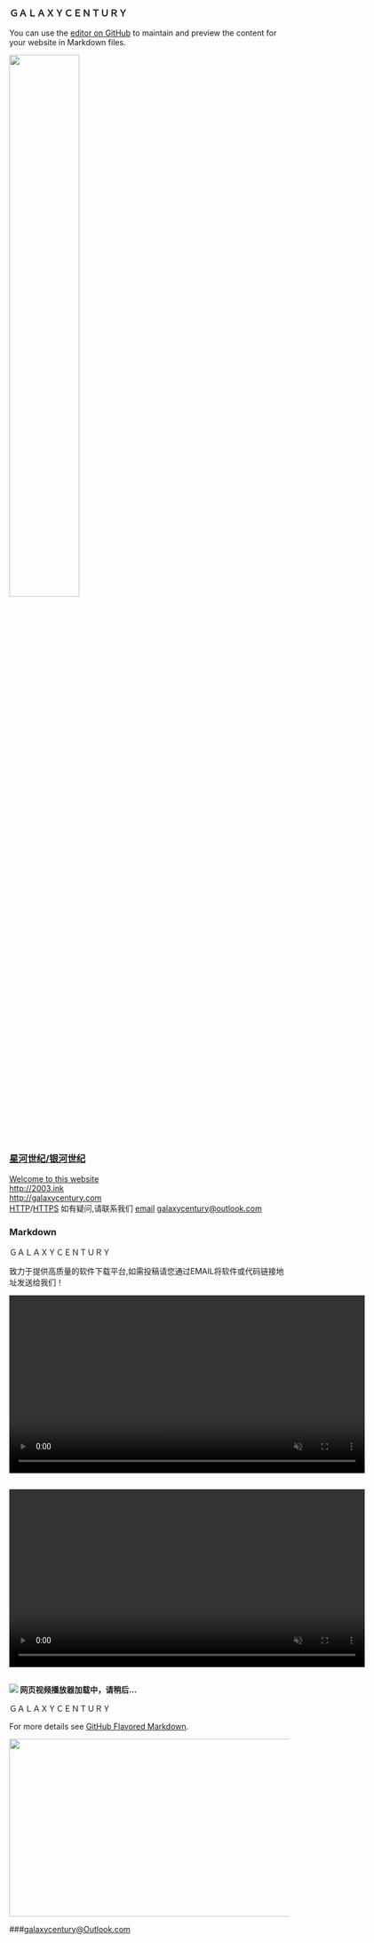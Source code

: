 ### ＧＡＬＡＸＹＣＥＮＴＵＲＹ

You can use the [editor on GitHub](https://github.com/galaxycentury/galaxycentury.github.io/edit/master/index.md) to maintain and preview the content for your website in Markdown files.

<a href="https://www.baidu.com/"><img src="galaxycentury.github.io/baidu.png" style="float:middle" width="50%" height="50%" border="nor">

### 星河世纪/银河世纪

Welcome to this website<br>
http://2003.ink<br>
http://galaxycentury.com<br>
[HTTP](http://galaxycentury.com/)/[HTTPS](https://galaxycentury.com/)
如有疑问,请联系我们 [email](galaxycentury@outlook.com) galaxycentury@outlook.com

<!---
### 常用软件类

[Windows Kmplayer 影音全能播放器安装包X86](https://vdo.kmplayer.com/down/kmp32/KMPlayer_4.2.2.53.exe)<br>
[Windows Kmplayer 影音全能播放器安装包X64](https://vdo.kmplayer.com/down/kmp64x/KMP64_2021.06.24.14.exe)<br>

<br>
[Windows Firefox Browser 火狐浏览器 官方安装包](https://download-ssl.firefox.com.cn/releases-sha2/stub/official/zh-CN/Firefox-latest.exe)<br>

[Windows 7 64 位版本和 Windows Server 2008 R2 64 位版本 Internet Explorer 11](https://download.microsoft.com/download/5/6/F/56FD6253-CB53-4E38-94C6-74367DA2AB34/IE11-Windows6.1-x64-zh-cn.exe)<br>[Windows 7 32 位版本 Internet Explorer 11](https://download.microsoft.com/download/F/2/8/F2871AC4-E82B-4636-BB37-A5F2B14C8616/IE11-Windows6.1-x86-zh-cn.exe)<br>[Windows Flash Player]( https://www.flash.cn/cdm/latest/flashplayerpp_install_cn.exe)

### 防病毒软件类

[安装包](https://)

### 网络工具类

### ＧＡＬＡＸＹＣＥＮＴＵＲＹ
-->
<!---
<IMG src="galaxycentury.github.io/E709F37A-6896-4535-9756-45C5F58767C3.jpeg" height=620 width=416><IMG src="galaxycentury.github.io/47BEEF4B-5DEE-4602-A6C2-315E15B365A2.jpeg" height=620 width=416>
<center></center>
-->

### Markdown

ＧＡＬＡＸＹＣＥＮＴＵＲＹ
 
 致力于提供高质量的软件下载平台,如需投稿请您通过EMAIL将软件或代码链接地址发送给我们！

<video src="rtmp://101.43.28.46:12710/live" data-canonical-src="rtmp://101.43.28.46:12710/live" controls="controls" muted="muted" class="d-block rounded-bottom-2 border-top width-fit" style="max-height:824px; min-height: 320px">

  </video>
 
 
## <video src="https://user-images.githubusercontent.com/34472552/170834852-9630c348-7aef-49d9-8b4e-20c6f55a068b.mp4" data-canonical-src="https://user-images.githubusercontent.com/34472552/170834852-9630c348-7aef-49d9-8b4e-20c6f55a068b.mp4" controls="controls" muted="muted" class="d-block rounded-bottom-2 border-top width-fit" style="max-height:824px; min-height: 320px">

##  </video>
 
 
<script type="text/javascript" src="/player/js/swfobject.js"></script>
<div class="video" id="CuPlayer"> <b> <img src="/player/images/loading.gif" /> 网页视频播放器加载中，请稍后...</b> </div>
<script type="text/javascript">
var so = new SWFObject("/player/player.swf","ply","980","460","9","#000000");
so.addParam("allowfullscreen","true");
so.addParam("allowscriptaccess","always");
so.addParam("wmode","opaque");
so.addParam("quality","high");
so.addParam("salign","lt");
<!-- HTML代码参数/Begin -->
so.addVariable("JcScpServer","rtmp://101.43.28.46:12710/live"); //这一行注释掉（rtmp流媒体服务器地址）
so.addVariable("JcScpVideoPath","mp4:2016/06/test.mp4"); //文件地址
so.addVariable("JcScpImg","/player/images/startpic.jpg"); //视频缩略图
so.addVariable("JcScpFile","/player/CuSunV4set.xml"); //配置文件
<!-- HTML代码参数/End -->
so.write("CuPlayer");
</script>
 
 
 
 
 
ＧＡＬＡＸＹＣＥＮＴＵＲＹ

For more details see [GitHub Flavored Markdown](https://guides.github.com/features/mastering-markdown/).



<IMG src="galaxycentury.github.io/20220729001.jpg" height=320 width=824>
 
<!---
### Jekyll Themes

Your Pages site will use the layout and styles from the Jekyll theme you have selected in your [repository settings](https://github.com/galaxycentury/galaxycentury.github.io/settings). The name of this theme is saved in the Jekyll `_config.yml` configuration file.

### Support or Contact

Having trouble with Pages? Check out our [documentation](https://docs.github.com/categories/github-pages-basics/) or [contact support](https://github.com/contact) and we’ll help you sort it out.
-->
 
###galaxycentury@Outlook.com

